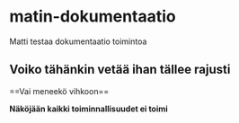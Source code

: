 # matin-dokumentaatio
Matti testaa dokumentaatio toimintoa

## Voiko tähänkin vetää ihan tällee rajusti

==Vai meneekö vihkoon==


**Näköjään kaikki toiminnallisuudet ei toimi**
